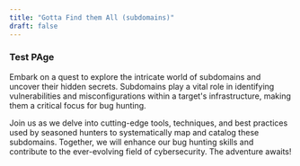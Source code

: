 ```yaml
---
title: "Gotta Find them All (subdomains)"
draft: false
---
```

 ### Test PAge
Embark on a quest to explore the intricate world of subdomains and uncover their hidden secrets.
Subdomains play a vital role in identifying vulnerabilities and misconfigurations within a target's infrastructure, making them a critical focus for bug hunting.

Join us as we delve into cutting-edge tools, techniques, and best practices used by seasoned hunters to systematically map and catalog these subdomains.
Together, we will enhance our bug hunting skills and contribute to the ever-evolving field of cybersecurity. 
The adventure awaits!
